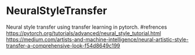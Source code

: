 # NeuralStyleTransfer

Neural style transfer using transfer learning in pytorch.
#refrences
https://pytorch.org/tutorials/advanced/neural_style_tutorial.html
<br>
https://medium.com/artists-and-machine-intelligence/neural-artistic-style-transfer-a-comprehensive-look-f54d8649c199
